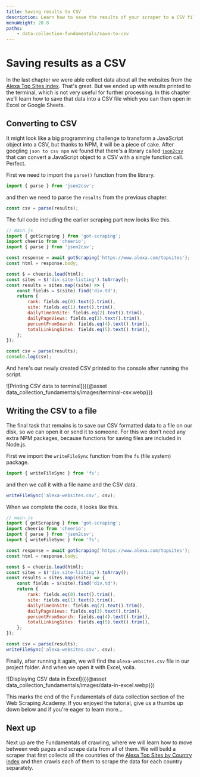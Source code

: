 ```yaml
---
title: Saving results to CSV
description: Learn how to save the results of your scraper to a CSV file.
menuWeight: 20.8
paths:
    - data-collection-fundamentals/save-to-csv
---
```


# [](#saving-to-csv) Saving results as a CSV

In the last chapter we were able collect data about all the websites from the [Alexa Top Sites index](https://www.alexa.com/topsites). That's great. But we ended up with results printed to the terminal, which is not very useful for further processing. In this chapter we'll learn how to save that data into a CSV file which you can then open in Excel or Google Sheets.

## [](#converting-to-csv) Converting to CSV

It might look like a big programming challenge to transform a JavaScript object into a CSV, but thanks to NPM, it will be a piece of cake. After googling `json to csv npm` we found that there's a library called [`json2csv`](https://www.npmjs.com/package/json2csv) that can convert a JavaScript object to a CSV with a single function call. Perfect.

First we need to import the `parse()` function from the library.

```js
import { parse } from 'json2csv';
```

and then we need to parse the `results` from the previous chapter.

```js
const csv = parse(results);
```

The full code including the earlier scraping part now looks like this.

```js
// main.js
import { gotScraping } from 'got-scraping';
import cheerio from 'cheerio';
import { parse } from 'json2csv';

const response = await gotScraping('https://www.alexa.com/topsites');
const html = response.body;

const $ = cheerio.load(html);
const sites = $('div.site-listing').toArray();
const results = sites.map((site) => {
    const fields = $(site).find('div.td');
    return {
        rank: fields.eq(0).text().trim(),
        site: fields.eq(1).text().trim(),
        dailyTimeOnSite: fields.eq(2).text().trim(),
        dailyPageViews: fields.eq(3).text().trim(),
        percentFromSearch: fields.eq(4).text().trim(),
        totalLinkingSites: fields.eq(5).text().trim(),
    };
});

const csv = parse(results);
console.log(csv);
```

And here's our newly created CSV printed to the console after running the script.

![Printing CSV data to terminal]({{@asset data_collection_fundamentals/images/terminal-csv.webp}})

## [](#writing-to-file) Writing the CSV to a file

The final task that remains is to save our CSV formatted data to a file on our disk, so we can open it or send it to someone. For this we don't need any extra NPM packages, because functions for saving files are included in Node.js.

First we import the `writeFileSync` function from the `fs` (file system) package.

```js
import { writeFileSync } from 'fs';
```

and then we call it with a file name and the CSV data.

```js
writeFileSync('alexa-websites.csv', csv);
```

When we complete the code, it looks like this.

```js
// main.js
import { gotScraping } from 'got-scraping';
import cheerio from 'cheerio';
import { parse } from 'json2csv';
import { writeFileSync } from 'fs';

const response = await gotScraping('https://www.alexa.com/topsites');
const html = response.body;

const $ = cheerio.load(html);
const sites = $('div.site-listing').toArray();
const results = sites.map((site) => {
    const fields = $(site).find('div.td');
    return {
        rank: fields.eq(0).text().trim(),
        site: fields.eq(1).text().trim(),
        dailyTimeOnSite: fields.eq(2).text().trim(),
        dailyPageViews: fields.eq(3).text().trim(),
        percentFromSearch: fields.eq(4).text().trim(),
        totalLinkingSites: fields.eq(5).text().trim(),
    };
});

const csv = parse(results);
writeFileSync('alexa-websites.csv', csv);
```

Finally, after running it again, we will find the `alexa-websites.csv` file in our project folder. And when we open it with Excel, voila.

![Displaying CSV data in Excel]({{@asset data_collection_fundamentals/images/data-in-excel.webp}})

This marks the end of the Fundamentals of data collection section of the Web Scraping Academy. If you enjoyed the tutorial, give us a thumbs up down below and if you're eager to learn more...

## [](#next) Next up

Next up are the Fundamentals of crawling, where we will learn how to move between web pages and scrape data from all of them. We will build a scraper that first collects all the countries of the [Alexa Top Sites by Country index](https://www.alexa.com/topsites/countries) and then crawls each of them to scrape the data for each country separately.

